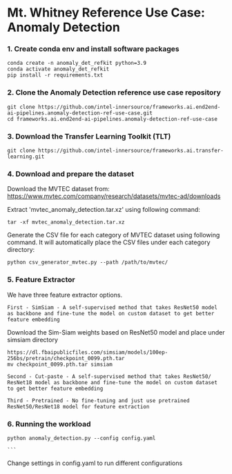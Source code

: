 # Mt. Whitney Reference Use Case: Anomaly Detection

### 1. Create conda env and install software packages
   ```
   conda create -n anomaly_det_refkit python=3.9
   conda activate anomaly_det_refkit
   pip install -r requirements.txt
   ```

### 2. Clone the Anomaly Detection reference use case repository
   ```
   git clone https://github.com/intel-innersource/frameworks.ai.end2end-ai-pipelines.anomaly-detection-ref-use-case.git
   cd frameworks.ai.end2end-ai-pipelines.anomaly-detection-ref-use-case
   ```

### 3. Download the Transfer Learning Toolkit (TLT)
   ```
   git clone https://github.com/intel-innersource/frameworks.ai.transfer-learning.git
   ```

### 4. Download and prepare the dataset

   Download the MVTEC dataset from: https://www.mvtec.com/company/research/datasets/mvtec-ad/downloads

   Extract 'mvtec_anomaly_detection.tar.xz' using following command:
   ```
   tar -xf mvtec_anomaly_detection.tar.xz
   ```

   Generate the CSV file for each category of MVTEC dataset using following command. It will automatically place the CSV files under each category directory:
   ```
   python csv_generator_mvtec.py --path /path/to/mvtec/
   ```

### 5. Feature Extractor

   We have three feature extractor options.
   ```
   First - SimSiam - A self-supervised method that takes ResNet50 model as backbone and fine-tune the model on custom dataset to get better feature embedding
   ```
   Download the Sim-Siam weights based on ResNet50 model and place under simsiam directory
   ```
   https://dl.fbaipublicfiles.com/simsiam/models/100ep-256bs/pretrain/checkpoint_0099.pth.tar
   mv checkpoint_0099.pth.tar simsiam
   ```
   ```
   Second - Cut-paste - A self-supervised method that takes ResNet50/ ResNet18 model as backbone and fine-tune the model on custom dataset to get better feature embedding
   ```
   ```
   Third - Pretrained - No fine-tuning and just use pretrained ResNet50/ResNet18 model for feature extraction
   ```
### 6. Running the workload

   ```
   python anomaly_detection.py --config config.yaml

   ```
    ```
   Change settings in config.yaml to run different configurations 

   ```



